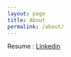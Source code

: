 ```yaml
---
layout: page
title: About
permalink: /about/
---
```


Resume : [Linkedin](https://linkedin.com/in/jfbus)
